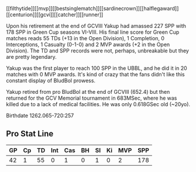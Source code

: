 [[filthytide]][[mvp]][[bestsinglematch]][[sardinecrown]][[halflegaward]][[centurion]][[gcvi]][[catcher]][[runner]]

Upon his retirement at the end of GCVIII Yakup had amassed 227 SPP with 178 SPP in Green Cup seasons VI-VIII. His final line score for Green Cup matches reads 55 TDs (+13 in the Open Division), 1 Completion, 0 Interceptions, 1 Casualty (0-1-0) and 2 MVP awards (+2 in the Open Division). The TD and SPP records were not, perhaps, unbreakable but they are pretty legendary.

Yakup was the first player to reach 100 SPP in the UBBL, and he did it in 20 matches with 0 MVP awards. It's kind of crazy that the fans didn't like this constant display of BludBol prowess. 

Yakup retired from pro BludBol at the end of GCVIII (652.4) but then returned for the GCV Memorial tournament in 683MSec, where he was killed due to a lack of medical facilities. He was only 0.618GSec old (~20yo).

Birthdate 1262.065-720:257

## Pro Stat Line

| GP | Cp | TD | Int | Cas | BH | SI | Ki | MVP | SPP |
| -- | -- | -- | -- | -- | -- | -- | -- | -- | -- | 
| 42 | 1 | 55 | 0 | 1 | 0 | 1 | 0 | 2 | 178 |
